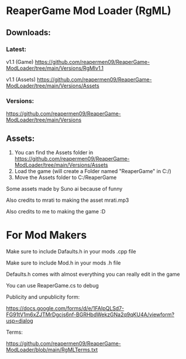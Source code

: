 # ReaperGame Mod Loader (RgML)

## Downloads:
### Latest:
v1.1 (Game) https://github.com/reapermen09/ReaperGame-ModLoader/tree/main/Versions/RgMlv1.1

v1.1 (Assets) https://github.com/reapermen09/ReaperGame-ModLoader/tree/main/Versions/Assets

### Versions:
https://github.com/reapermen09/ReaperGame-ModLoader/tree/main/Versions

## Assets:
1. You can find the Assets folder in https://github.com/reapermen09/ReaperGame-ModLoader/tree/main/Versions/Assets
2. Load the game (will create a Folder named "ReaperGame" in C:/)
3. Move the Assets folder to C:/ReaperGame

Some assets made by Suno ai because of funny

Also credits to mrati to making the asset mrati.mp3

Also credits to me to making the game :D

# For Mod Makers

Make sure to include Dafaults.h in your mods .cpp file

Make sure to include Mod.h in your mods .h file

Defaults.h comes with almost everything you can really edit in the game

You can use ReaperGame.cs to debug

Publicity and unpublicity form:

https://docs.google.com/forms/d/e/1FAIpQLSd7-FG91tV1m6xZJTMrDgcjs6nf-BGRHbdWekzGNa2q9qKU4A/viewform?usp=dialog

Terms:

https://github.com/reapermen09/ReaperGame-ModLoader/blob/main/RgMLTerms.txt
